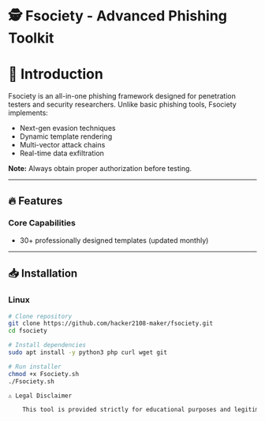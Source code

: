 # 🕵️ Fsociety - Advanced Phishing Toolkit

# 🌟 Introduction
Fsociety is an all-in-one phishing framework designed for penetration testers and security researchers. Unlike basic phishing tools, Fsociety implements:
- Next-gen evasion techniques
- Dynamic template rendering
- Multi-vector attack chains
- Real-time data exfiltration

**Note:** Always obtain proper authorization before testing.

---

## 🔥 Features
### Core Capabilities
- 30+ professionally designed templates (updated monthly)


---

## 📥 Installation
### Linux
```bash
# Clone repository
git clone https://github.com/hacker2108-maker/fsociety.git
cd fsociety

# Install dependencies
sudo apt install -y python3 php curl wget git

# Run installer
chmod +x Fsociety.sh
./Fsociety.sh

⚠️ Legal Disclaimer

    This tool is provided strictly for educational purposes and legitimate penetration testing. Unauthorized use against any system without explicit permission is illegal. The developers assume no liability and are not responsible for any misuse or damage caused by this software.

